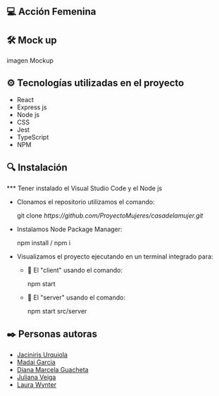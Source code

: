## 💻 Acción Femenina

## 🛠️ Mock up

 imagen Mockup

## ⚙️ Tecnologías utilizadas en el proyecto

<ul>
    <li>React</li>
    <li>Express js</li>
    <li>Node js</li>
    <li>CSS</li>
    <li>Jest</li>
    <li>TypeScript</li>
    <li>NPM</li> 
</ul>

## 🔍 Instalación

<p> *** Tener instalado el Visual Studio Code y el Node js</p>
    <ul>
        <li>Clonamos el repositorio utilizamos el comando:</li>
            <p>git clone <i>https://github.com/ProyectoMujeres/casadelamujer.git </i></p> 
        <li>Instalamos Node Package Manager: </li> 
             <p>npm install / npm i</p>
        <li>Visualizamos el proyecto ejecutando en un terminal integrado para:</li> 
            <ul> 
                <li>📂 El "client" usando el comando:</li> 
                    <p>npm start</p>
                <li>📂 El "server" usando el comando:</li> 
                    <p>npm start src/server</p>
            </ul>
    </ul>

## ✒️ Personas autoras

<ul> 
    <li><a href="https://github.com/JcUrki">Jaciniris Urquiola</a></li> 
    <li><a href="https://github.com/madag7">Madai Garcia</a></li>
    <li><a href="https://github.com/dmarcela2022">Diana Marcela Guacheta</a></li>
    <li><a href="https://github.com/Julieveiga">Juliana Veiga</a></li>
    <li><a href="https://github.com/Laurawynter">Laura Wynter</a></li>
</ul> 